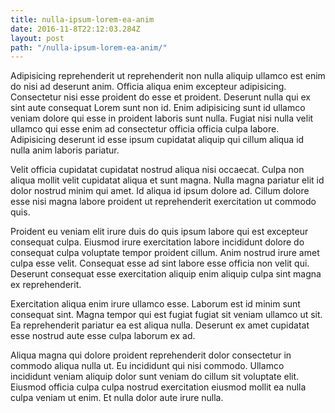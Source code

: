 ```yaml
---
title: nulla-ipsum-lorem-ea-anim
date: 2016-11-8T22:12:03.284Z
layout: post
path: "/nulla-ipsum-lorem-ea-anim/"
---
```


Adipisicing reprehenderit ut reprehenderit non nulla aliquip ullamco est enim do nisi ad deserunt anim. Officia aliqua enim excepteur adipisicing. Consectetur nisi esse proident do esse et proident. Deserunt nulla qui ex sint aute consequat Lorem sunt non id. Enim adipisicing sunt id ullamco veniam dolore qui esse in proident laboris sunt nulla. Fugiat nisi nulla velit ullamco qui esse enim ad consectetur officia officia culpa labore. Adipisicing deserunt id esse ipsum cupidatat aliquip qui cillum aliqua id nulla anim laboris pariatur.

Velit officia cupidatat cupidatat nostrud aliqua nisi occaecat. Culpa non aliqua mollit velit cupidatat aliqua et sunt magna. Nulla magna pariatur elit id dolor nostrud minim qui amet. Id aliqua id ipsum dolore ad. Cillum dolore esse nisi magna labore proident ut reprehenderit exercitation ut commodo quis.

Proident eu veniam elit irure duis do quis ipsum labore qui est excepteur consequat culpa. Eiusmod irure exercitation labore incididunt dolore do consequat culpa voluptate tempor proident cillum. Anim nostrud irure amet culpa esse velit. Consequat esse ad sint labore esse officia non velit qui. Deserunt consequat esse exercitation aliquip enim aliquip culpa sint magna ex reprehenderit.

Exercitation aliqua enim irure ullamco esse. Laborum est id minim sunt consequat sint. Magna tempor qui est fugiat fugiat sit veniam ullamco ut sit. Ea reprehenderit pariatur ea est aliqua nulla. Deserunt ex amet cupidatat esse nostrud aute esse culpa laborum ex ad.

Aliqua magna qui dolore proident reprehenderit dolor consectetur in commodo aliqua nulla ut. Eu incididunt qui nisi commodo. Ullamco incididunt veniam aliquip dolor sunt veniam do cillum sit voluptate elit. Eiusmod officia culpa culpa nostrud exercitation eiusmod mollit ea nulla culpa veniam ut enim. Et nulla dolor aute irure nulla.